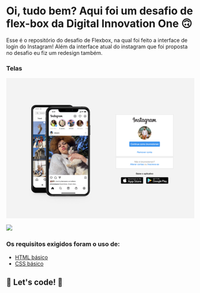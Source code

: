 # Oi, tudo bem? Aqui foi um desafio de flex-box da Digital Innovation One 🙃

Esse é o repositório do desafio de Flexbox, na qual foi feito a interface de login do Instagram!
Além da interface atual do instagram que foi proposta no desafio eu fiz um redesign também.

### Telas

![](./images/tela01.png)

![](./images/tela02.png)

### Os requisitos exigidos foram o uso de:

- [HTML básico](https://www.w3schools.com/html/)
- [CSS básico](https://developer.mozilla.org/pt-BR/docs/Web/CSS)

## 🚀 Let's code! 🚀
